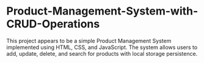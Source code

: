 # Product-Management-System-with-CRUD-Operations
This project appears to be a simple Product Management System implemented using HTML, CSS, and JavaScript. The system allows users to add, update, delete, and search for products with local storage persistence.
